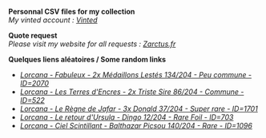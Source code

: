 **Personnal CSV files for my collection**  
*My vinted account : [Vinted](https://www.vinted.fr/member/223153477)*

**Quote request**  
*Please visit my website for all requests : [Zarctus.fr](https://www.zarctus.fr/)*


**Quelques liens aléatoires / Some random links**
- *[Lorcana - Fabuleux - 2x Médaillons Lestés 134/204 - Peu commune - ID=2070](https://www.vinted.fr/items/7202455706-lorcana-fabuleux-2x-medaillons-lestes-134204-peu-commune-id2070)*
- *[Lorcana - Les Terres d'Encres - 2x Triste Sire 86/204 - Commune - ID=522](https://www.vinted.fr/items/6220765218-lorcana-les-terres-dencres-2x-triste-sire-86204-commune-id522)*
- *[Lorcana - Le Règne de Jafar - 3x Donald 37/204 - Super rare - ID=1701](https://www.vinted.fr/items/6566976671-lorcana-le-regne-de-jafar-3x-donald-37204-super-rare-id1701)*
- *[Lorcana - Le retour d'Ursula - Dingo 12/204 - Rare Foil - ID=703](https://www.vinted.fr/items/6116798107-lorcana-le-retour-dursula-dingo-12204-rare-foil-id703)*
- *[Lorcana - Ciel Scintillant - Balthazar Picsou 140/204 - Rare - ID=1096](https://www.vinted.fr/items/7277173508-lorcana-ciel-scintillant-balthazar-picsou-140204-rare-id1096)*
